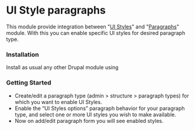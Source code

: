 # UI Style paragraphs

This module provide integration between "[UI Styles](https://www.drupal.org/project/ui_styles)" and "[Paragraphs](https://www.drupal.org/project/paragraphs)"
module. With this you can enable specific UI styles for desired paragraph type.

### Installation
Install as usual any other Drupal module using

### Getting Started
- Create/edit a paragraph type (admin > structure > paragraph types) for which you want to enable UI Styles.
- Enable the “UI Styles options” paragraph behavior for your
  paragraph type, and select one or more UI styles you wish to make available.
- Now on add/edit paragraph form you will see enabled styles.
